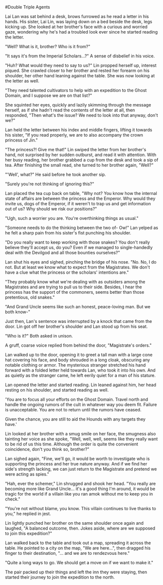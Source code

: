 #Double Triple Agents

Lai Lan was sat behind a desk, brows furrowed as he read a letter in his hands. His sister, Lai Lin, was laying down on a bed beside the desk, legs kicking up. She looked at her brother's face with a curious and worried gaze, wondering why he's had a troubled look ever since he started reading the letter.

"Well? What is it, brother? Who is it from?"

"It says it's from the Imperial Scholars...?" A sense of disbelief in his voice.

"Huh? What would they need to say to us?" Lin propped herself up, interest piqued. She crawled closer to her brother and rested her forearm on his shoulder, her other hand leaning against the table. She was now looking at the letter as well.

"They need talented cultivators to help with an expedition to the Ghost Domain, and I suppose we are on that list?"

She squinted her eyes, quickly and lazily skimming through the message herself, as if she hadn't read the contents of the letter at all, then responded, "Then what's the issue? We need to look into that anyway, don't we?"

Lan held the letter between his index and middle fingers, lifting it towards his sister, "If you read properly, we are to also accompany the crown princess of Jin." 

"The princess?! Give me that!" Lin swiped the letter from her brother's hand, not surprised by her sudden outburst, and read it with attention. With her busy reading, her brother grabbed a cup from the desk and took a sip of tea. After finishing the small read, she turned to her brother again, "Well?"

"'Well', what?" He said before he took another sip.

"Surely you're not thinking of ignoring this?"

Lan placed the tea cup back on table, "Why not? You know how the internal state of affairs are between the princess and the Emperor. Why would they invite us, dogs of the Emperor, if it weren't to trap us and get information out of us? Why should we risk our positions?"

"Ugh, such a worrier you are. You're overthinking things as usual."

"Someone needs to do the thinking between the two of- Ow!" Lan yelped as he felt a sharp pain from his sister's fist punching his shoulder.

"Do you really want to keep working with those snakes? You don't really believe they'll accept us, do you? Even if we managed to single-handedly deal with the Devilgod and all those bounties ourselves?"

Lan shut his eyes and sighed, pinching the bridge of his nose. "No. No, I do not. But at least we know what to expect from the Magistrates. We don't have a clue what the princess or the scholars' intentions are."

"They probably know what we're dealing with as outsiders among the Magistrates and are trying to pull us to their side. Besides, I hear the princess has the support of the commoners, seems better than those pretentious, old snakes."

"And Grand Uncle seems like such an honest, peace-loving man. But we both know-"

Just then, Lan's sentence was interrupted by a knock that came from the door. Lin got off her brother's shoulder and Lan stood up from his seat.

"Who is it?" Both asked in unison.

A gruff, coarse voice replied from behind the door, "Magistrate's orders."

Lan walked up to the door, opening it to greet a tall man with a large cone hat covering his face, and body shrouded in a long cloak, obscuring any notable clothing or armor. The mysterious stranger stretched his hand forward with a folded letter held towards Lan, who took it into his own. And as quietly as the stranger came, he left eerily quiet for a man of his stature.

Lan opened the letter and started reading. Lin leaned against him, her head resting on his shoulder, and started reading as well.

'You are to focus all your efforts on the Ghost Domain. Travel north and handle the ongoing rumors of the cult in whatever way you deem fit. Failure is unacceptable. You are not to return until the rumors have ceased.

Given the chance, you are still to aid the Hounds with any targets they have.'

Lin looked at her brother with a smug smile on her face, the smugness also tainting her voice as she spoke, "Well, well, well, seems like they really want to be rid of us this time. Although the order is quite the convenient coincidence, don't you think so, brother?"

Lan sighed again, "Fine, we'll go, it would be worth to investigate who is supporting the princess and her true nature anyway. And if we find her side's strength lacking, we can just return to the Magistrate and pretend we were acting as spies."

"Hah, ever the schemer," Lin shrugged and shook her head. "You really are becoming more like Grand Uncle... it's a good thing I'm around, it would be tragic for the world if a villain like you ran amok without me to keep you in check."

"You're not without blame, you know. This villain continues to live thanks to you," he replied in jest.

Lin lightly punched her brother on the same shoulder once again and laughed, "A balanced outcome, then. Jokes aside, where are we supposed to join this expedition?"

Lan walked back to the table and took out a map, spreading it across the table. He pointed to a city on the map, "We are here...", then dragged his finger to their destination, "... and we are to rendezvous here."

"Quite a long ways to go. We should get a move on if we want to make it."

The pair packed up their things and left the inn they were staying, then started their journey to join the expedition to the north.